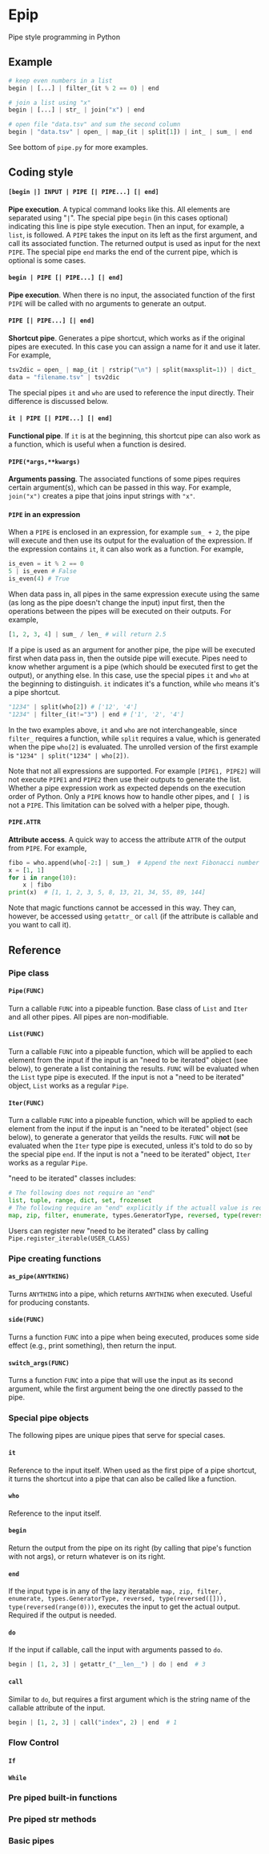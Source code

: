 # Epip
Pipe style programming in Python

## Example
```python
# keep even numbers in a list
begin | [...] | filter_(it % 2 == 0) | end

# join a list using "x"
begin | [...] | str_ | join("x") | end

# open file "data.tsv" and sum the second column
begin | "data.tsv" | open_ | map_(it | split[1]) | int_ | sum_ | end
```

See bottom of `pipe.py` for more examples.

## Coding style

#### `[begin |] INPUT | PIPE [| PIPE...] [| end]`
**Pipe execution**. A typical command looks like this. All elements are separated using "`|`".
The special pipe `begin` (in this cases optional) indicating this line is pipe style execution.
Then an input, for example, a `list`, is followed. A `PIPE` takes the input on its left as the first argument,
and call its associated function. The returned output is used as input for the next `PIPE`.
The special pipe `end` marks the end of the current pipe, which is optional is some cases.

#### `begin | PIPE [| PIPE...] [| end]`
**Pipe execution**. When there is no input, the associated function of the first `PIPE` will be called with no arguments to generate an output.

#### `PIPE [| PIPE...] [| end]`
**Shortcut pipe**. Generates a pipe shortcut, which works as if the original pipes are executed.
In this case you can assign a name for it and use it later. For example,
```python
tsv2dic = open_ | map_(it | rstrip("\n") | split(maxsplit=1)) | dict_
data = "filename.tsv" | tsv2dic
```
The special pipes `it` and `who` are used to reference the input directly. Their difference is discussed below.

#### `it | PIPE [| PIPE...] [| end]`
**Functional pipe**. If `it` is at the beginning, this shortcut pipe can also work as a function, which is useful when a function is desired.

#### `PIPE(*args,**kwargs)`
**Arguments passing**. The associated functions of some pipes requires certain argument(s), which can be passed in this way.
For example, `join("x")` creates a pipe that joins input strings with `"x"`.
####
#### `PIPE` in an expression
When a `PIPE` is enclosed in an expression, for example `sum_ + 2`, the pipe will execute and then use its output for the evaluation of the expression.
If the expression contains `it`, it can also work as a function. For example,
```python
is_even = it % 2 == 0
5 | is_even # False
is_even(4) # True
```
When data pass in, all pipes in the same expression execute using the same (as long as the pipe doesn't change the input) input first, then the operations between the pipes will be executed on their outputs. For example,
```python
[1, 2, 3, 4] | sum_ / len_ # will return 2.5
```
If a pipe is used as an argument for another pipe, the pipe will be executed first when data pass in, then the outside pipe will execute.
Pipes need to know whether argument is a pipe (which should be executed first to get the output), or anything else. In this case, use the
special pipes `it` and `who` at the beginning to distinguish. `it` indicates it's a function, while `who` means it's a pipe shortcut.
```python
"1234" | split(who[2]) # ['12', '4']
"1234" | filter_(it!="3") | end # ['1', '2', '4']
```
In the two examples above, `it` and `who` are not interchangeable, since `filter_` requires a function, while `split` requires a value,
which is generated when the pipe `who[2]` is evaluated. The unrolled version of the first example is `"1234" | split("1234" | who[2])`.

Note that not all expressions are supported. For example `[PIPE1, PIPE2]` will not execute `PIPE1` and `PIPE2` then use their outputs to generate the list.
Whether a pipe expression work as expected depends on the execution order of Python. Only a `PIPE` knows how to handle other pipes, and `[ ]` is not a `PIPE`.
This limitation can be solved with a helper pipe, though.

#### `PIPE.ATTR`
**Attribute access**. A quick way to access the attribute `ATTR` of the output from `PIPE`. For example,
```python
fibo = who.append(who[-2:] | sum_)  # Append the next Fibonacci number
x = [1, 1]
for i in range(10):
    x | fibo
print(x)  # [1, 1, 2, 3, 5, 8, 13, 21, 34, 55, 89, 144]
```
Note that magic functions cannot be accessed in this way. They can, however, be accessed using `getattr_` or `call` (if the attribute is callable and you want to call it).

## Reference
### Pipe class
#### `Pipe(FUNC)`
Turn a callable `FUNC` into a pipeable function. Base class of `List` and `Iter` and all other pipes. All pipes are non-modifiable.

#### `List(FUNC)`
Turn a callable `FUNC` into a pipeable function, which will be applied to each element from the input if the input is an "need to be iterated" object (see below),
to generate a list containing the results. `FUNC` will be evaluated when the `List` type pipe is executed.
If the input is not a "need to be iterated" object, `List` works as a regular `Pipe`.

#### `Iter(FUNC)`
Turn a callable `FUNC` into a pipeable function, which will be applied to each element from the input if the input is an "need to be iterated" object (see below),
to generate a generator that yeilds the results. `FUNC` will **not** be evaluated when the `Iter` type pipe is executed, unless it's told to do so by the special pipe `end`.
If the input is not a "need to be iterated" object, `Iter` works as a regular `Pipe`.

"need to be iterated" classes includes:
```python
# The following does not require an "end"
list, tuple, range, dict, set, frozenset
# The following require an "end" explicitly if the actuall value is required for the next pipe
map, zip, filter, enumerate, types.GeneratorType, reversed, type(reversed([])), type(reversed(range(0)))
```
Users can register new "need to be iterated" class by calling `Pipe.register_iterable(USER_CLASS)`

### Pipe creating functions

#### `as_pipe(ANYTHING)`
Turns `ANYTHING` into a pipe, which returns `ANYTHING` when executed. Useful for producing constants.

#### `side(FUNC)`
Turns a function `FUNC` into a pipe when being executed, produces some side effect (e.g., print something), then return the input.

#### `switch_args(FUNC)`
Turns a function `FUNC` into a pipe that will use the input as its second argument, while the first argument being the one directly passed to the pipe.

### Special pipe objects
The following pipes are unique pipes that serve for special cases.

#### `it`
Reference to the input itself. When used as the first pipe of a pipe shortcut, it turns the shortcut into a pipe that can also be called like a function.

#### `who`
Reference to the input itself.

#### `begin`
Return the output from the pipe on its right (by calling that pipe's function with not args), or return whatever is on its right.

#### `end`
If the input type is in any of the lazy iteratable `map, zip, filter, enumerate, types.GeneratorType, reversed, type(reversed([])), type(reversed(range(0)))`,
executes the input to get the actual output. Required if the output is needed.

#### `do`
If the input if callable, call the input with arguments passed to `do`.
```python
begin | [1, 2, 3] | getattr_("__len__") | do | end  # 3
```

#### `call`
Similar to `do`, but requires a first argument which is the string name of the callable attribute of the input.
```python
begin | [1, 2, 3] | call("index", 2) | end  # 1
```

### Flow Control

#### `If`

#### `While`


### Pre piped built-in functions

### Pre piped str methods

### Basic pipes

